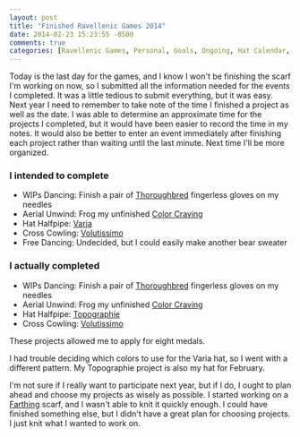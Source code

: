 ```yaml
---
layout: post
title: "Finished Ravellenic Games 2014"
date: 2014-02-23 15:23:55 -0500
comments: true
categories: [Ravellenic Games, Personal, Goals, Ongoing, Hat Calendar, Updates]
---
```


Today is the last day for the games, and I know I won't be finishing the scarf I'm working
on now, so I submitted all the information needed for the events I completed.  It was a
little tedious to submit everything, but it was easy.  Next year I need to remember to 
take note of the time I finished a project as well as the date.  I was able to determine
an approximate time for the projects I completed, but it would have been easier to record
the time in my notes.  It would also be better to enter an event immediately after 
finishing each project rather than waiting until the last minute.  Next time I'll be more
organized.


### I intended to complete

- WIPs Dancing: Finish a pair of [Thoroughbred](http://www.ravelry.com/patterns/library/thoroughbred) 
fingerless gloves on my needles
- Aerial Unwind: Frog my unfinished [Color Craving](http://www.ravelry.com/patterns/library/color-craving)
- Hat Halfpipe: [Varia](http://www.ravelry.com/patterns/library/varia) 
- Cross Cowling: [Volutissimo](http://www.ravelry.com/patterns/library/volutissimo)
- Free Dancing: Undecided, but I could easily make another bear sweater

### I actually completed

- WIPs Dancing: Finish a pair of [Thoroughbred](http://www.ravelry.com/patterns/library/thoroughbred) 
fingerless gloves on my needles
- Aerial Unwind: Frog my unfinished [Color Craving](http://www.ravelry.com/patterns/library/color-craving)
- Hat Halfpipe: [Topographie](http://www.ravelry.com/patterns/library/topographie) 
- Cross Cowling: [Volutissimo](http://www.ravelry.com/patterns/library/volutissimo)

These projects allowed me to apply for eight medals.

I had trouble deciding which colors to use for the Varia hat, so I went with a different
pattern.  My Topographie project is also my hat for February.

I'm not sure if I really want to participate next year, but if I do, I ought to plan ahead
and choose my projects as wisely as possible.  I started working on a 
[Farthing](http://www.ravelry.com/patterns/library/farthing) scarf, and I wasn't able to
knit it quickly enough.  I could have finished something else, but I didn't have a great
plan for choosing projects.  I just knit what I wanted to work on.

